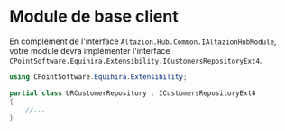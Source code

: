 # Module de base client

En complément de l'interface `Altazion.Hub.Common.IAltazionHubModule`, votre module devra implémenter l'interface `CPointSoftware.Equihira.Extensibility.ICustomersRepositoryExt4`.

``` csharp
using CPointSoftware.Equihira.Extensibility;

partial class URCustomerRepository : ICustomersRepositoryExt4
{
    //...
}
```